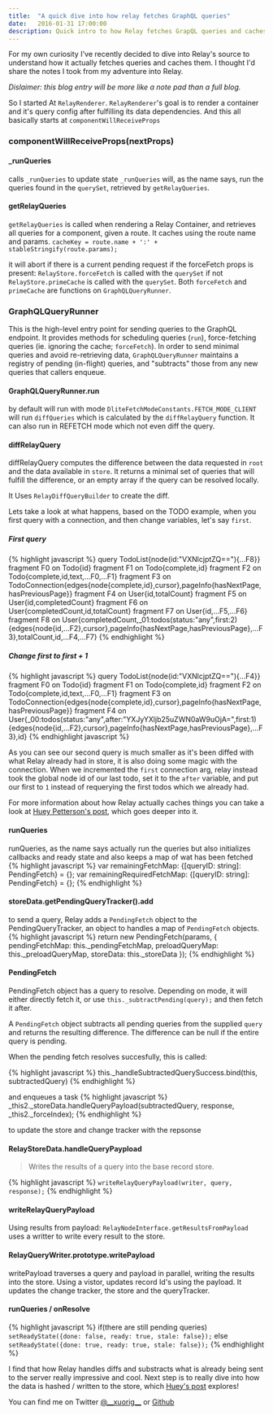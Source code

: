 ```yaml
---
title:  "A quick dive into how relay fetches GraphQL queries"
date:   2016-01-31 17:00:00
description: Quick intro to how Relay fetches GrapQL queries and caches it's results.
---
```


For my own curiosity I've recently decided to dive into Relay's source to understand
how it actually fetches queries and caches them. I thought I'd share the notes I took from my adventure into Relay.

*Dislaimer: this blog entry will be more like a note pad than a full blog.*

So I started At `RelayRenderer`. `RelayRenderer`'s goal is to render a container and it's query config after fulfilling its data dependencies. And this all basically starts at `componentWillReceiveProps`

### componentWillReceiveProps(nextProps)

#### _runQueries
calls `_runQueries` to update state
`_runQueries` will, as the name says, run the queries found in the `querySet`, retrieved by `getRelayQueries`.

#### getRelayQueries
`getRelayQueries` is called when rendering a Relay Container, and retrieves all queries for a component, given a route.
It caches using the route name and params.
`cacheKey = route.name + ':' + stableStringify(route.params);`


it will abort if there is a current pending request
if the forceFetch props is present: `RelayStore.forceFetch` is called with the `querySet`
if not `RelayStore.primeCache` is called with the `querySet`. Both `forceFetch` and `primeCache` are functions on `GraphQLQueryRunner`.


### GraphQLQueryRunner
This is the high-level entry point for sending queries to the GraphQL
endpoint. It provides methods for scheduling queries (`run`), force-fetching
queries (ie. ignoring the cache; `forceFetch`).
In order to send minimal queries and avoid re-retrieving data,
`GraphQLQueryRunner` maintains a registry of pending (in-flight) queries, and
"subtracts" those from any new queries that callers enqueue.

#### GraphQLQueryRunner.run
by default will run with mode `DliteFetchModeConstants.FETCH_MODE_CLIENT`
will run `diffQueries` which is calculated by the `diffRelayQuery` function.
It can also run in REFETCH mode which not even diff the query.

#### diffRelayQuery
diffRelayQuery computes the difference between the data requested in `root` and the data
available in `store`. It returns a minimal set of queries that will fulfill
the difference, or an empty array if the query can be resolved locally.

It Uses `RelayDiffQueryBuilder` to create the diff.

Lets take a look at what happens, based on the TODO example, when you first query with a connection, and then change variables, let's say `first`.

##### First query

{% highlight javascript %}
query TodoList{node(id:"VXNlcjptZQ=="){...F8}}
fragment F0 on Todo{id}
fragment F1 on Todo{complete,id}
fragment F2 on Todo{complete,id,text,...F0,...F1}
fragment F3 on TodoConnection{edges{node{complete,id},cursor},pageInfo{hasNextPage,hasPreviousPage}}
fragment F4 on User{id,totalCount}
fragment F5 on User{id,completedCount}
fragment F6 on User{completedCount,id,totalCount}
fragment F7 on User{id,...F5,...F6}
fragment F8 on User{completedCount,_01:todos(status:"any",first:2){edges{node{id,...F2},cursor},pageInfo{hasNextPage,hasPreviousPage},...F3},totalCount,id,...F4,...F7}
{% endhighlight %}


##### Change first to first + 1

{% highlight javascript %}
query TodoList{node(id:"VXNlcjptZQ=="){...F4}}
fragment F0 on Todo{id}
fragment F1 on Todo{complete,id}
fragment F2 on Todo{complete,id,text,...F0,…F1}
fragment F3 on TodoConnection{edges{node{complete,id},cursor},pageInfo{hasNextPage,hasPreviousPage}}
fragment F4 on User{_00:todos(status:"any",after:"YXJyYXljb25uZWN0aW9uOjA=",first:1){edges{node{id,...F2},cursor},pageInfo{hasNextPage,hasPreviousPage},...F3},id}
{% endhighlight javascript %}

As you can see our second query is much smaller as it's been diffed with what Relay already had in store, it is also doing some magic with the connection. When we incremented the `first` connection arg, relay instead took the global node id of our last todo, set it to the `after` variable, and put our first to `1` instead of requerying the first todos which we already had.

For more information about how Relay actually caches things you can take a look at [Huey Petterson's post][Huey], which goes deeper into it.

#### runQueries
runQueries, as the name says actually run the queries but also initializes callbacks and ready state and also keeps a map of wat has been fetched
{% highlight javascript %}
var remainingFetchMap: {[queryID: string]: PendingFetch} = {};
var remainingRequiredFetchMap: {[queryID: string]: PendingFetch} = {};
{% endhighlight %}

#### storeData.getPendingQueryTracker().add
to send a query, Relay adds a `PendingFetch` object to the PendingQueryTracker, an object to handles a map of `PendingFetch` objects.
{% highlight javascript %}
return new PendingFetch(params, {
  pendingFetchMap: this._pendingFetchMap,
  preloadQueryMap: this._preloadQueryMap,
  storeData: this._storeData
});
{% endhighlight %}


#### PendingFetch
PendingFetch object has a query to resolve. Depending on mode, it will either directly fetch it, or use `this._subtractPending(query);` and then fetch it after.

A `PendingFetch` object subtracts all pending queries from the supplied `query` and returns the resulting difference. The difference can be null if the entire query is pending.

When the pending fetch resolves succesfully, this is called:

{% highlight javascript %}
this._handleSubtractedQuerySuccess.bind(this, subtractedQuery)
{% endhighlight %}

and enqueues a task
{% highlight javascript %}
_this2._storeData.handleQueryPayload(subtractedQuery, response, _this2._forceIndex);
{% endhighlight %}

to update the store and change tracker with the repsonse


#### RelayStoreData.handleQueryPaypload
> Writes the results of a query into the base record store.

{% highlight javascript %}
`writeRelayQueryPayload(writer, query, response);`
{% endhighlight %}

#### writeRelayQueryPayload
Using results from payload: `RelayNodeInterface.getResultsFromPayload`
uses a writter to write every result to the store.

#### RelayQueryWriter.prototype.writePayload
writePayload traverses a query and payload in parallel, writing the results into the store. Using a vistor, updates record Id's using the payload. It updates the change tracker, the store and the queryTracker.

#### runQueries / onResolve

{% highlight javascript %}
if(there are still pending queries)
`setReadyState({done: false, ready: true, stale: false});`
else
`setReadyState({done: true, ready: true, stale: false});`
{% endhighlight %}

I find that how Relay handles diffs and substracts what is already being sent to the server really impressive and cool. Next step is to really dive into how the data is hashed / written to the store, which [Huey's post][huey] explores!

You can find me on Twitter [@\_\_xuorig\_\_][twit] or [Github][xuo]

[twit]: https://twitter.com/__xuorig__
[xuo]: http://github.com/xuorig
[app]: https://github.com/xuorig/my-simple-blogging-app
[huey]: http://hueypetersen.com/posts/2015/09/30/quick-look-at-the-relay-store/
